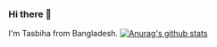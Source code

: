 ### Hi there 👋
I'm Tasbiha from Bangladesh.
[![Anurag's github stats](https://github-readme-stats.vercel.app/api?username=tasbihahussain)](https://github.com/anuraghazra/github-readme-stats)


